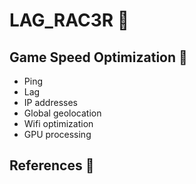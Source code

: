 # LAG_RAC3R &#x1F536;

## Game Speed Optimization &#x1F536;
* Ping 
* Lag 
* IP addresses 
* Global geolocation
* Wifi optimization 
* GPU processing

## References  &#x1F536;
